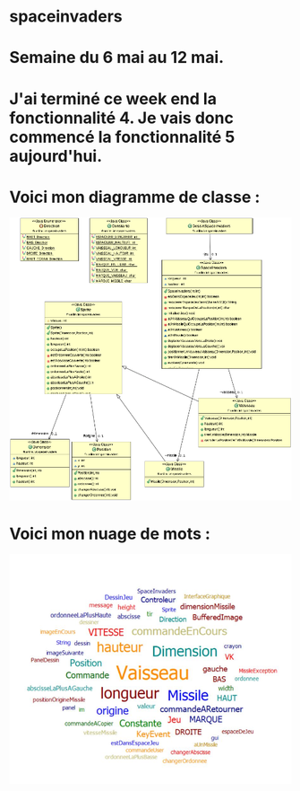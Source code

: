 # spaceinvaders

# Semaine du 6 mai au 12 mai.

# J'ai terminé ce week end la fonctionnalité 4. Je vais donc commencé la fonctionnalité 5 aujourd'hui. 

# Voici mon diagramme de classe : 

<img src="images/Fct4.gif">

# Voici mon nuage de mots : 

<img src="images/FCT4.JPG">